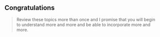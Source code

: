 ## Congratulations

> Review these topics more than once and I promise that you will begin to understand more and more and be able to incorporate more and more.
